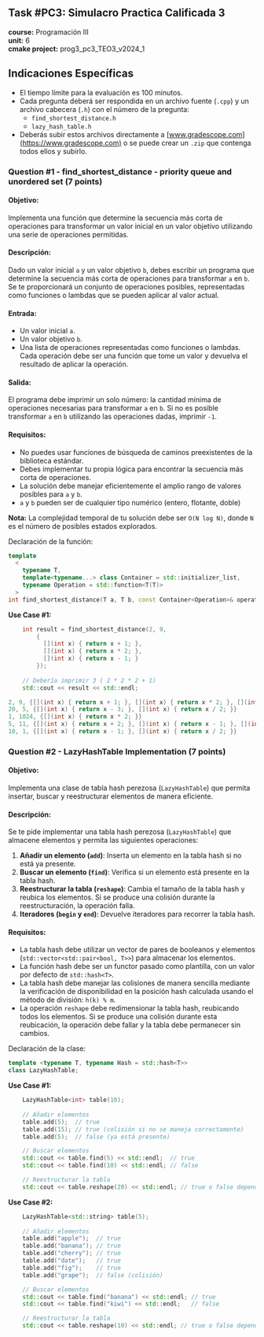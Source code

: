 ## Task #PC3: Simulacro Practica Calificada 3
**course:** Programación III  
**unit:** 6  
**cmake project:** prog3_pc3_TEO3_v2024_1
## Indicaciones Específicas
- El tiempo límite para la evaluación es 100 minutos.
- Cada pregunta deberá ser respondida en un archivo fuente (`.cpp`) y un archivo cabecera (`.h`) con el número de la pregunta:
    - `find_shortest_distance.h`
    - `lazy_hash_table.h`
- Deberás subir estos archivos directamente a [www.gradescope.com](https://www.gradescope.com) o se puede crear un `.zip` que contenga todos ellos y subirlo.

### Question #1 - find_shortest_distance - priority queue and unordered set (7 points)

#### **Objetivo:**
Implementa una función que determine la secuencia más corta de operaciones para transformar un valor inicial en un valor objetivo utilizando una serie de operaciones permitidas.

#### **Descripción:**
Dado un valor inicial `a` y un valor objetivo `b`, debes escribir un programa que determine la secuencia más corta de operaciones para transformar `a` en `b`. Se te proporcionará un conjunto de operaciones posibles, representadas como funciones o lambdas que se pueden aplicar al valor actual.

#### **Entrada:**
- Un valor inicial `a`.
- Un valor objetivo `b`.
- Una lista de operaciones representadas como funciones o lambdas. Cada operación debe ser una función que tome un valor y devuelva el resultado de aplicar la operación.

#### **Salida:**
El programa debe imprimir un solo número: la cantidad mínima de operaciones necesarias para transformar `a` en `b`. Si no es posible transformar `a` en `b` utilizando las operaciones dadas, imprimir `-1`.

#### **Requisitos:**
- No puedes usar funciones de búsqueda de caminos preexistentes de la biblioteca estándar.
- Debes implementar tu propia lógica para encontrar la secuencia más corta de operaciones.
- La solución debe manejar eficientemente el amplio rango de valores posibles para `a` y `b`.
- `a` y `b` pueden ser de cualquier tipo numérico (entero, flotante, doble)

**Nota:** La complejidad temporal de tu solución debe ser `O(N log N)`, donde `N` es el número de posibles estados explorados.

Declaración de la función:
```cpp
template 
  <
    typename T, 
    template<typename...> class Container = std::initializer_list, 
    typename Operation = std::function<T(T)>
  >
int find_shortest_distance(T a, T b, const Container<Operation>& operations);
```

**Use Case #1:**
```cpp
    int result = find_shortest_distance(2, 9,
        {
          [](int x) { return x + 1; },
          [](int x) { return x * 2; },
          [](int x) { return x - 1; }
        });
    
    // Debería imprimir 3 ( 2 * 2 * 2 + 1)
    std::cout << result << std::endl;

```

```cpp
2, 9, {[](int x) { return x + 1; }, [](int x) { return x * 2; }, [](int x) { return x - 1; }}               // 3
20, 5, {[](int x) { return x - 3; }, [](int x) { return x / 2; }}                                           // 2
1, 1024, {[](int x) { return x * 2; }}                                                                      // 10
5, 11, {[](int x) { return x + 2; }, [](int x) { return x - 1; }, [](int x) { return x * 3; }}              // 3
10, 1, {[](int x) { return x - 1; }, [](int x) { return x / 2; }}                                           // 3
```

### Question #2 - LazyHashTable Implementation (7 points)

#### **Objetivo:**
Implementa una clase de tabla hash perezosa (`LazyHashTable`) que permita insertar, buscar y reestructurar elementos de manera eficiente.

#### **Descripción:**
Se te pide implementar una tabla hash perezosa (`LazyHashTable`) que almacene elementos y permita las siguientes operaciones:

1. **Añadir un elemento (`add`)**: Inserta un elemento en la tabla hash si no está ya presente.
2. **Buscar un elemento (`find`)**: Verifica si un elemento está presente en la tabla hash.
3. **Reestructurar la tabla (`reshape`)**: Cambia el tamaño de la tabla hash y reubica los elementos. Si se produce una colisión durante la reestructuración, la operación falla.
4. **Iteradores (`begin` y `end`)**: Devuelve iteradores para recorrer la tabla hash.

#### **Requisitos:**
- La tabla hash debe utilizar un vector de pares de booleanos y elementos (`std::vector<std::pair<bool, T>>`) para almacenar los elementos.
- La función hash debe ser un functor pasado como plantilla, con un valor por defecto de `std::hash<T>`.
- La tabla hash debe manejar las colisiones de manera sencilla mediante la verificación de disponibilidad en la posición hash calculada usando el método de división: `h(k) % m`.
- La operación `reshape` debe redimensionar la tabla hash, reubicando todos los elementos. Si se produce una colisión durante esta reubicación, la operación debe fallar y la tabla debe permanecer sin cambios.

Declaración de la clase:
```cpp
template <typename T, typename Hash = std::hash<T>>
class LazyHashTable;
```

**Use Case #1:**
```cpp
    LazyHashTable<int> table(10);
    
    // Añadir elementos
    table.add(5);  // true
    table.add(15); // true (colisión si no se maneja correctamente)
    table.add(5);  // false (ya está presente)

    // Buscar elementos
    std::cout << table.find(5) << std::endl;  // true
    std::cout << table.find(10) << std::endl; // false

    // Reestructurar la tabla
    std::cout << table.reshape(20) << std::endl; // true o false dependiendo de si la reestructuración fue exitosa
```

**Use Case #2:**
```cpp
    LazyHashTable<std::string> table(5);
    
    // Añadir elementos
    table.add("apple");  // true
    table.add("banana"); // true
    table.add("cherry"); // true
    table.add("date");   // true
    table.add("fig");    // true
    table.add("grape");  // false (colisión)

    // Buscar elementos
    std::cout << table.find("banana") << std::endl; // true
    std::cout << table.find("kiwi") << std::endl;   // false

    // Reestructurar la tabla
    std::cout << table.reshape(10) << std::endl; // true o false dependiendo de si la reestructuración fue exitosa
```
